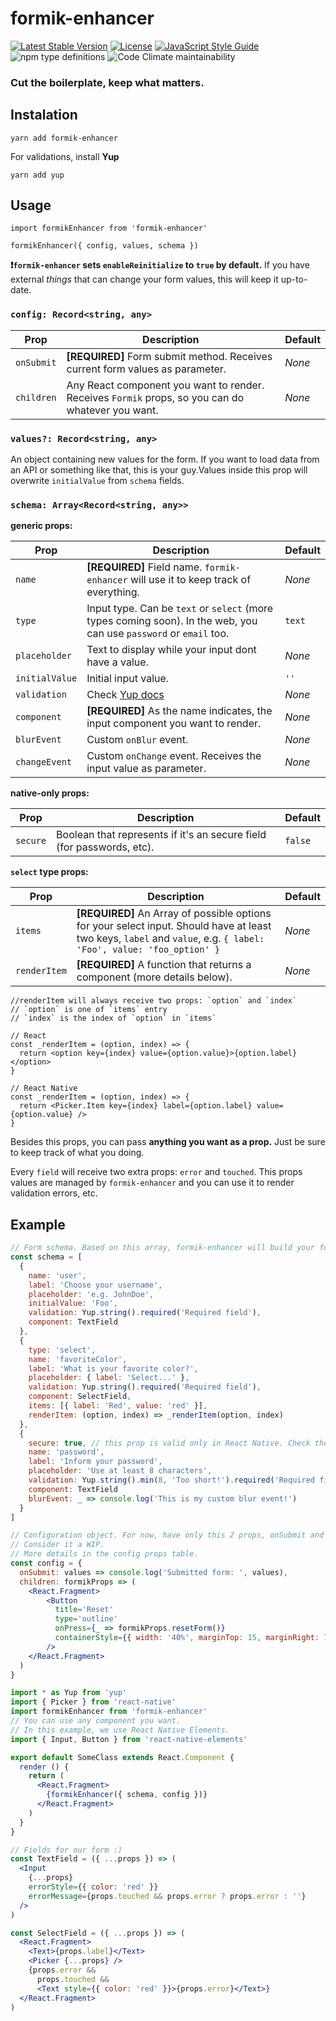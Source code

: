 # formik-enhancer

[![Latest Stable Version](https://img.shields.io/npm/v/formik-enhancer.svg?style=for-the-badge)](https://www.npmjs.com/package/formik-enhancer)
[![License](https://img.shields.io/npm/l/formik-enhancer.svg?style=for-the-badge)](https://www.npmjs.com/package/formik-enhancer)
[![JavaScript Style Guide](https://img.shields.io/badge/code_style-standard-brightgreen.svg?style=for-the-badge)](https://standardjs.com)
![npm type definitions](https://img.shields.io/npm/types/typescript.svg?style=for-the-badge)
![Code Climate maintainability](https://img.shields.io/codeclimate/maintainability/kaueDM/formik-enhancer.svg?style=for-the-badge)

### Cut the boilerplate, keep what matters.

## Instalation
`yarn add formik-enhancer`

For validations, install **Yup**

`yarn add yup`

## Usage

```
import formikEnhancer from 'formik-enhancer'

formikEnhancer({ config, values, schema })
```
**❗`formik-enhancer` sets `enableReinitialize` to `true` by default.** If you have external _things_ that can change your form values, this will keep it up-to-date.

### **`config: Record<string, any>`**

| Prop       | Description | Default |
| ---------- |-------------| --------|
| `onSubmit` | **[REQUIRED]** Form submit method. Receives current form values as parameter. | _None_ |
| `children` | Any React component you want to render. Receives `Formik` props, so you can do whatever you want. | _None_ |


### **`values?: Record<string, any>`**

An object containing new values for the form. If you want to load data from an API or
something like that, this is your guy.Values inside this prop will overwrite `initialValue`
from `schema` fields.

### **`schema: Array<Record<string, any>>`**

**generic props:**

| Prop           | Description | Default |
| -------------- |-------------| --------|
| `name`         | **[REQUIRED]** Field name. `formik-enhancer` will use it to keep track of everything. | _None_ |
| `type`         | Input type. Can be `text` or `select` (more types coming soon). In the web, you can use `password` or `email` too. | `text` |
| `placeholder`  | Text to display while your input dont have a value. | _None_ |
| `initialValue` | Initial input value. | `''` |
| `validation`   | Check [Yup docs](https://github.com/jquense/yup) | _None_ |
| `component`    | **[REQUIRED]** As the name indicates, the input component you want to render. | _None_ |
| `blurEvent`    | Custom `onBlur` event. | _None_ |
| `changeEvent`  | Custom `onChange` event. Receives the input value as parameter. | _None_ |

**native-only props:**

| Prop           | Description | Default |
| -------------- |-------------| --------|
| `secure`       | Boolean that represents if it's an secure field (for passwords, etc). | `false` |

**`select` type props:**

| Prop           | Description | Default |
| -------------- |-------------| --------|
| `items`        | **[REQUIRED]** An Array of possible options for your select input. Should have at least two keys, `label` and `value`,  e.g. `{ label: 'Foo', value: 'foo_option' }`  | _None_ |
| `renderItem` | **[REQUIRED]** A function that returns a component (more details below). | _None_ |

```
//renderItem will always receive two props: `option` and `index`
// `option` is one of `items` entry
// `index` is the index of `option` in `items`

// React
const _renderItem = (option, index) => {
  return <option key={index} value={option.value}>{option.label}</option>
}

// React Native
const _renderItem = (option, index) => {
  return <Picker.Item key={index} label={option.label} value={option.value} />
}
```

Besides this props, you can pass **anything you want as a prop.** Just be sure to
keep track of what you doing.

Every `field` will receive two extra props: `error` and `touched`. This props values
are managed by `formik-enhancer` and you can use it to render validation errors, etc.

## Example

```js
// Form schema. Based on this array, formik-enhancer will build your form.
const schema = [
  {
    name: 'user',
    label: 'Choose your username',
    placeholder: 'e.g. JohnDoe',
    initialValue: 'Foo', 
    validation: Yup.string().required('Required field'),
    component: TextField
  },
  {
    type: 'select',
    name: 'favoriteColor',
    label: 'What is your favorite color?',
    placeholder: { label: 'Select...' },
    validation: Yup.string().required('Required field'),
    component: SelectField,
    items: [{ label: 'Red', value: 'red' }],
    renderItem: (option, index) => _renderItem(option, index)
  },
  {
    secure: true, // this prop is valid only in React Native. Check the props tables above.
    name: 'password',
    label: 'Inform your password',
    placeholder: 'Use at least 8 characters',
    validation: Yup.string().min(8, 'Too short!').required('Required field'),
    component: TextField
    blurEvent: _ => console.log('This is my custom blur event!')
  }
]
```

```jsx
// Configuration object. For now, have only this 2 props, onSubmit and children.
// Consider it a WIP.
// More details in the config props table.
const config = {
  onSubmit: values => console.log('Submitted form: ', values),
  children: formikProps => (
    <React.Fragment>
        <Button
          title='Reset'
          type='outline'
          onPress={_ => formikProps.resetForm()}
          containerStyle={{ width: '40%', marginTop: 15, marginRight: 7.5 }}
        />
    </React.Fragment>
  )
}
```

```jsx
import * as Yup from 'yup'
import { Picker } from 'react-native'
import formikEnhancer from 'formik-enhancer'
// You can use any component you want. 
// In this example, we use React Native Elements.
import { Input, Button } from 'react-native-elements'

export default SomeClass extends React.Component {
  render () {
    return (
      <React.Fragment>
        {formikEnhancer({ schema, config })}
      </React.Fragment>
    )
  }
}

// Fields for our form :)
const TextField = ({ ...props }) => (
  <Input
    {...props}
    errorStyle={{ color: 'red' }}
    errorMessage={props.touched && props.error ? props.error : ''}
  />
)

const SelectField = ({ ...props }) => (
  <React.Fragment>
    <Text>{props.label}</Text>
    <Picker {...props} />
    {props.error &&
      props.touched &&
      <Text style={{ color: 'red' }}>{props.error}</Text>}
  </React.Fragment>
)
```
